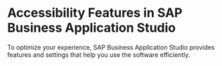 <!-- loio704ce0a3e99344f89ce5c1922ccbf382 -->

# Accessibility Features in SAP Business Application Studio

To optimize your experience, SAP Business Application Studio provides features and settings that help you use the software efficiently.

